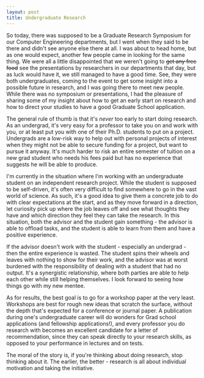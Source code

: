 ```yaml
---
layout: post
title: Undergraduate Research
---
```


So today, there was supposed to be a Graduate Research Symposium for our Computer Engineering departments, but I went when they said to be there and didn't see anyone else there at all. I was about to head home, but as one would expect, another few people came in looking for the same thing. We were all a little disappointed that we weren't going to <del>get any free food</del> see the presentations by researchers in our departments that day, but as luck would have it, we still managed to have a good time. See, they were both undergraduates, coming to the event to get some insight into a possible future in research, and I was going there to meet new people. While there was no symposium or presentations, I had the pleasure of sharing some of my insight about how to get an early start on research and how to direct your studies to have a good Graduate School application.

The general rule of thumb is that it's <i>never</i> too early to start doing research. As an undergrad, it's very easy for a professor to take you on and work with you, or at least put you with one of their Ph.D. students to put on a project. Undergrads are a low-risk way to help out with personal projects of interest when they might not be able to secure funding for a project, but want to pursue it anyway. It's much harder to risk an entire semester of tuition on a new grad student who needs his fees paid but has no experience that suggests he will be able to produce.

I'm currently in the situation where I'm working with an undergraduate student on an independent research project. While the student is supposed to be self-driven, it's often very difficult to find somewhere to go in the vast world of science. As such, it's a good idea to give them a concrete job to do with clear expectations at the start, and as they move forward in a direction, let curiosity pick up where the job leaves off and see what thoughts they have and which direction they feel they can take the research. In this situation, both the advisor and the student gain something - the advisor is able to offload tasks, and the student is able to learn from them and have a positive experience.

If the advisor doesn't work with the student - especially an undergrad - then the entire experience is wasted. The student spins their wheels and leaves with nothing to show for their work, and the advisor was at worst burdened with the responsibility of dealing with a student that had no output. It's a synergistic relationship, where both parties are able to help each other while still helping themselves. I look forward to seeing how things go with my new mentee.

As for results, the best goal is to go for a workshop paper at the very least. Workshops are best for rough new ideas that scratch the surface, without the depth that's expected for a conference or journal paper. A publication during one's undergraduate career will do wonders for Grad school applications (and fellowship applications!), and every professor you do research with becomes an excellent candidate for a letter of recommendation, since they can speak directly to your research skills, as opposed to your performance in lectures and on tests.

The moral of the story is, if you're thinking about doing research, stop thinking about it. The earlier, the better - research is all about individual motivation and taking the initiative.
